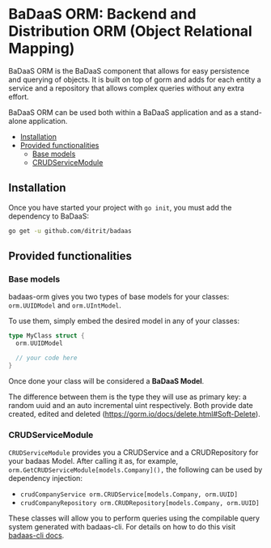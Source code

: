 # BaDaaS ORM: Backend and Distribution ORM (Object Relational Mapping) <!-- omit in toc -->

BaDaaS ORM is the BaDaaS component that allows for easy persistence and querying of objects. It is built on top of gorm and adds for each entity a service and a repository that allows complex queries without any extra effort.

BaDaaS ORM can be used both within a BaDaaS application and as a stand-alone application.

- [Installation](#installation)
- [Provided functionalities](#provided-functionalities)
  - [Base models](#base-models)
  - [CRUDServiceModule](#crudservicemodule)

## Installation

Once you have started your project with `go init`, you must add the dependency to BaDaaS:

```bash
go get -u github.com/ditrit/badaas
```

## Provided functionalities

### Base models

badaas-orm gives you two types of base models for your classes: `orm.UUIDModel` and `orm.UIntModel`.

To use them, simply embed the desired model in any of your classes:

```go
type MyClass struct {
  orm.UUIDModel

  // your code here
}
```

Once done your class will be considered a **BaDaaS Model**.

The difference between them is the type they will use as primary key: a random uuid and an auto incremental uint respectively. Both provide date created, edited and deleted (<https://gorm.io/docs/delete.html#Soft-Delete>).

### CRUDServiceModule

`CRUDServiceModule` provides you a CRUDService and a CRUDRepository for your badaas Model. After calling it as, for example, `orm.GetCRUDServiceModule[models.Company](),` the following can be used by dependency injection:

- `crudCompanyService orm.CRUDService[models.Company, orm.UUID]`
- `crudCompanyRepository orm.CRUDRepository[models.Company, orm.UUID]`

These classes will allow you to perform queries using the compilable query system generated with badaas-cli. For details on how to do this visit [badaas-cli docs](github.com/ditrit/badaas-orm/cli/README.md).
